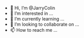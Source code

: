 - 👋 Hi, I’m @JarryColin
- 👀 I’m interested in ...
- 🌱 I’m currently learning ...
- 💞️ I’m looking to collaborate on ...
- 📫 How to reach me ...

<!---
JarryColin/JarryColin is a ✨ special ✨ repository because its `README.md` (this file) appears on your GitHub profile.
You can click the Preview link to take a look at your changes.
--->
